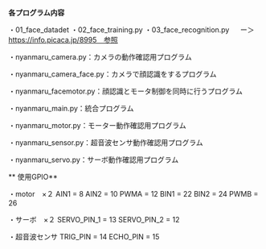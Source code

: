 **各プログラム内容**

 ・01_face_datadet
 ・02_face_training.py
 ・03_face_recognition.py
　 ー＞https://info.picaca.jp/8995　参照

 ・nyanmaru_camera.py：カメラの動作確認用プログラム
 
 ・nyanmaru_camera_face.py：カメラで顔認識をするプログラム

 ・nyanmaru_facemotor.py：顔認識とモータ制御を同時に行うプログラム
 
 ・nyanmaru_main.py：統合プログラム
 
 ・nyanmaru_motor.py：モーター動作確認用プログラム
 
 ・nyanmaru_sensor.py：超音波センサ動作確認用プログラム
 
 ・nyanmaru_servo.py：サーボ動作確認用プログラム

** 使用GPIO**
 
 ・motor　×２
 AIN1 = 8
 AIN2 = 10
 PWMA = 12
 BIN1 = 22
 BIN2 = 24
 PWMB = 26

 ・サーボ　×２
 SERVO_PIN_1 = 13 
 SERVO_PIN_2 = 12 

 ・超音波センサ
 TRIG_PIN = 14
 ECHO_PIN = 15
 
